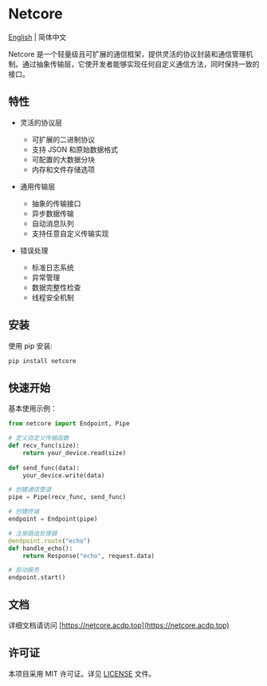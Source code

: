 # Netcore

[English](README_en.md) | 简体中文

Netcore 是一个轻量级且可扩展的通信框架，提供灵活的协议封装和通信管理机制。通过抽象传输层，它使开发者能够实现任何自定义通信方法，同时保持一致的接口。

## 特性

- 灵活的协议层
  - 可扩展的二进制协议
  - 支持 JSON 和原始数据格式
  - 可配置的大数据分块
  - 内存和文件存储选项

- 通用传输层
  - 抽象的传输接口
  - 异步数据传输
  - 自动消息队列
  - 支持任意自定义传输实现

- 错误处理
  - 标准日志系统
  - 异常管理
  - 数据完整性检查
  - 线程安全机制

## 安装

使用 pip 安装:

```bash
pip install netcore
```

## 快速开始

基本使用示例：

```python
from netcore import Endpoint, Pipe

# 定义自定义传输函数
def recv_func(size): 
    return your_device.read(size)
    
def send_func(data):
    your_device.write(data)

# 创建通信管道
pipe = Pipe(recv_func, send_func)

# 创建终端
endpoint = Endpoint(pipe)

# 注册路由处理器
@endpoint.route("echo")
def handle_echo():
    return Response("echo", request.data)

# 启动服务
endpoint.start()
```

## 文档

详细文档请访问 [https://netcore.acdp.top](https://netcore.acdp.top)

## 许可证

本项目采用 MIT 许可证。详见 [LICENSE](LICENSE) 文件。 